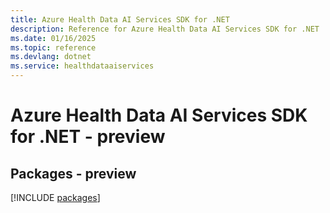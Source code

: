 ```yaml
---
title: Azure Health Data AI Services SDK for .NET
description: Reference for Azure Health Data AI Services SDK for .NET
ms.date: 01/16/2025
ms.topic: reference
ms.devlang: dotnet
ms.service: healthdataaiservices
---
```

# Azure Health Data AI Services SDK for .NET - preview
## Packages - preview
[!INCLUDE [packages](health-data-ai-services-index.md)]